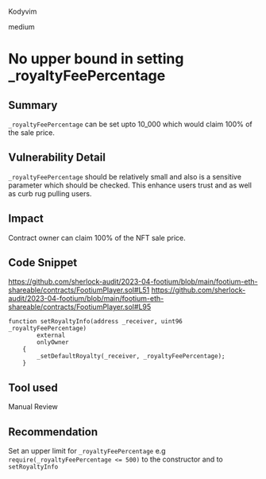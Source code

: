 Kodyvim

medium

# No upper bound in setting _royaltyFeePercentage

## Summary
`_royaltyFeePercentage` can be set upto 10_000 which would claim 100% of the sale price.
## Vulnerability Detail
`_royaltyFeePercentage` should be relatively small and also is a sensitive parameter which should be checked. 
This enhance users trust and as well as curb rug pulling users.
## Impact
Contract owner can claim 100% of the NFT sale price.
## Code Snippet
https://github.com/sherlock-audit/2023-04-footium/blob/main/footium-eth-shareable/contracts/FootiumPlayer.sol#L51
https://github.com/sherlock-audit/2023-04-footium/blob/main/footium-eth-shareable/contracts/FootiumPlayer.sol#L95
```solidity
function setRoyaltyInfo(address _receiver, uint96 _royaltyFeePercentage)
        external
        onlyOwner
    {
        _setDefaultRoyalty(_receiver, _royaltyFeePercentage);
    }
```
## Tool used
Manual Review

## Recommendation
Set an upper limit for `_royaltyFeePercentage` e.g `require(_royaltyFeePercentage <= 500)` to the constructor and  to `setRoyaltyInfo`
